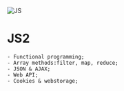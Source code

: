![JS](https://img.shields.io/badge/JS-advanced-ff69b4.svg)


# JS2

    - Functional programming;
    - Array methods:filter, map, reduce;
    - JSON & AJAX;
    - Web API;
    - Cookies & webstorage;
    


      

